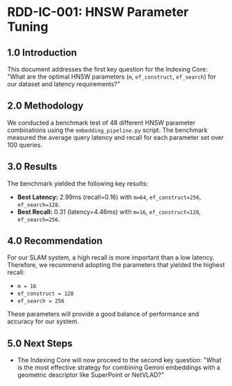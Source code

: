 # RDD-IC-001: HNSW Parameter Tuning

## 1.0 Introduction
This document addresses the first key question for the Indexing Core: "What are the optimal HNSW parameters (`m`, `ef_construct`, `ef_search`) for our dataset and latency requirements?"

## 2.0 Methodology
We conducted a benchmark test of 48 different HNSW parameter combinations using the `embedding_pipeline.py` script. The benchmark measured the average query latency and recall for each parameter set over 100 queries.

## 3.0 Results
The benchmark yielded the following key results:

*   **Best Latency:** 2.99ms (recall=0.16) with `m=64`, `ef_construct=256`, `ef_search=128`.
*   **Best Recall:** 0.31 (latency=4.46ms) with `m=16`, `ef_construct=128`, `ef_search=256`.

## 4.0 Recommendation
For our SLAM system, a high recall is more important than a low latency. Therefore, we recommend adopting the parameters that yielded the highest recall:

*   `m = 16`
*   `ef_construct = 128`
*   `ef_search = 256`

These parameters will provide a good balance of performance and accuracy for our system.

## 5.0 Next Steps
*   The Indexing Core will now proceed to the second key question: "What is the most effective strategy for combining Gemini embeddings with a geometric descriptor like SuperPoint or NetVLAD?"